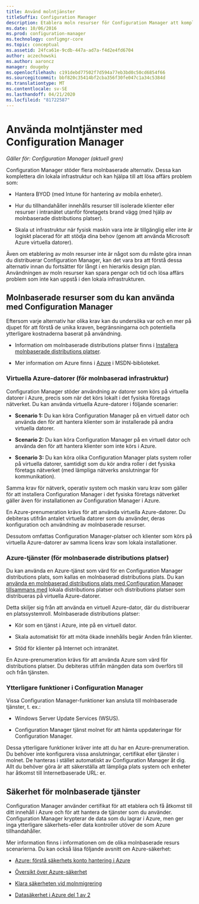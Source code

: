 ```yaml
---
title: Använd molntjänster
titleSuffix: Configuration Manager
description: Etablera moln resurser för Configuration Manager att komplettera din lokala infrastruktur.
ms.date: 10/06/2016
ms.prod: configuration-manager
ms.technology: configmgr-core
ms.topic: conceptual
ms.assetid: 24fca61e-9cdb-447a-ad7a-f4d2e4fd6704
author: aczechowski
ms.author: aaroncz
manager: dougeby
ms.openlocfilehash: c191debd77502f7d594a77eb3bd0c50cd6854f66
ms.sourcegitcommit: bbf820c35414bf2cba356f30fe047c1a34c5384d
ms.translationtype: MT
ms.contentlocale: sv-SE
ms.lasthandoff: 04/21/2020
ms.locfileid: "81722587"
---
```

# <a name="use-cloud-services-with-configuration-manager"></a>Använda molntjänster med Configuration Manager

*Gäller för: Configuration Manager (aktuell gren)*

Configuration Manager stöder flera molnbaserade alternativ. Dessa kan komplettera din lokala infrastruktur och kan hjälpa till att lösa affärs problem som:  

-   Hantera BYOD (med Intune för hantering av mobila enheter).  

-   Hur du tillhandahåller innehålls resurser till isolerade klienter eller resurser i intranätet utanför företagets brand vägg (med hjälp av molnbaserade distributions platser).  

-   Skala ut infrastruktur när fysisk maskin vara inte är tillgänglig eller inte är logiskt placerad för att stödja dina behov (genom att använda Microsoft Azure virtuella datorer).  

Även om etablering av moln resurser inte är något som du måste göra innan du distribuerar Configuration Manager, kan det vara bra att förstå dessa alternativ innan du fortsätter för långt i en hierarkis design plan. Användningen av moln resurser kan spara pengar och tid och lösa affärs problem som inte kan uppstå i den lokala infrastrukturen.  

## <a name="cloud-based-resources-you-can-use-with-configuration-manager"></a>Molnbaserade resurser som du kan använda med Configuration Manager  
 Eftersom varje alternativ har olika krav kan du undersöka var och en mer på djupet för att förstå de unika kraven, begränsningarna och potentiella ytterligare kostnaderna baserat på användning.  

-   Information om molnbaserade distributions platser finns i [Installera molnbaserade distributions platser](../servers/deploy/configure/install-cloud-based-distribution-points-in-microsoft-azure.md).

-   Mer information om Azure finns i [Azure](https://go.microsoft.com/fwlink/p/?LinkId=262965) i MSDN-biblioteket.  

### <a name="azure-virtual-machines-for-cloud-based-infrastructure"></a>Virtuella Azure-datorer (för molnbaserad infrastruktur)  
 Configuration Manager stöder användning av datorer som körs på virtuella datorer i Azure, precis som när det körs lokalt i det fysiska företags nätverket. Du kan använda virtuella Azure-datorer i följande scenarier:  

-   **Scenario 1:** Du kan köra Configuration Manager på en virtuell dator och använda den för att hantera klienter som är installerade på andra virtuella datorer.  

-   **Scenario 2:** Du kan köra Configuration Manager på en virtuell dator och använda den för att hantera klienter som inte körs i Azure.  

-   **Scenario 3:** Du kan köra olika Configuration Manager plats system roller på virtuella datorer, samtidigt som du kör andra roller i det fysiska företags nätverket (med lämpliga nätverks anslutningar för kommunikation).  

Samma krav för nätverk, operativ system och maskin varu krav som gäller för att installera Configuration Manager i det fysiska företags nätverket gäller även för installationen av Configuration Manager i Azure.  

En Azure-prenumeration krävs för att använda virtuella Azure-datorer. Du debiteras utifrån antalet virtuella datorer som du använder, deras konfiguration och användning av molnbaserade resurser.  

Dessutom omfattas Configuration Manager-platser och klienter som körs på virtuella Azure-datorer av samma licens krav som lokala installationer.  

### <a name="azure-services-for-cloud-based-distribution-points"></a>Azure-tjänster (för molnbaserade distributions platser)  
 Du kan använda en Azure-tjänst som värd för en Configuration Manager distributions plats, som kallas en molnbaserad distributions plats. Du kan [använda en molnbaserad distributions plats med Configuration Manager tillsammans med](../../core/plan-design/hierarchy/use-a-cloud-based-distribution-point.md) lokala distributions platser och distributions platser som distribueras på virtuella Azure-datorer.  

 Detta skiljer sig från att använda en virtuell Azure-dator, där du distribuerar en platssystemroll. Molnbaserade distributions platser:  

-   Kör som en tjänst i Azure, inte på en virtuell dator.  

-   Skala automatiskt för att möta ökade innehålls begär Anden från klienter.  

-   Stöd för klienter på Internet och intranätet.  

En Azure-prenumeration krävs för att använda Azure som värd för distributions platser. Du debiteras utifrån mängden data som överförs till och från tjänsten.  

### <a name="additional-configuration-manager-capabilities"></a>Ytterligare funktioner i Configuration Manager  
 Vissa Configuration Manager-funktioner kan ansluta till molnbaserade tjänster, t. ex.:  

-   Windows Server Update Services (WSUS).  

-   Configuration Manager tjänst molnet för att hämta uppdateringar för Configuration Manager.  

Dessa ytterligare funktioner kräver inte att du har en Azure-prenumeration. Du behöver inte konfigurera vissa anslutningar, certifikat eller tjänster i molnet. De hanteras i stället automatiskt av Configuration Manager åt dig. Allt du behöver göra är att säkerställa att lämpliga plats system och enheter har åtkomst till Internetbaserade URL: er.  

##  <a name="security-for-cloud-based-services"></a><a name="BKMK_CloudSec"></a>Säkerhet för molnbaserade tjänster  
 Configuration Manager använder certifikat för att etablera och få åtkomst till ditt innehåll i Azure och för att hantera de tjänster som du använder. Configuration Manager krypterar de data som du lagrar i Azure, men ger inga ytterligare säkerhets-eller data kontroller utöver de som Azure tillhandahåller.  

 Mer information finns i informationen om de olika molnbaserade resurs scenarierna. Du kan också läsa följande avsnitt om Azure-säkerhet:  

-   [Azure: förstå säkerhets konto hantering i Azure](https://go.microsoft.com/fwlink/p/?LinkId=262968)  

-   [Översikt över Azure-säkerhet](https://go.microsoft.com/fwlink/p/?LinkId=262970)  

-   [Klara säkerheten vid molnmigrering](https://go.microsoft.com/fwlink/p/?LinkId=262971)  

-   [Datasäkerhet i Azure del 1 av 2](https://go.microsoft.com/fwlink/p/?LinkId=262974)  
